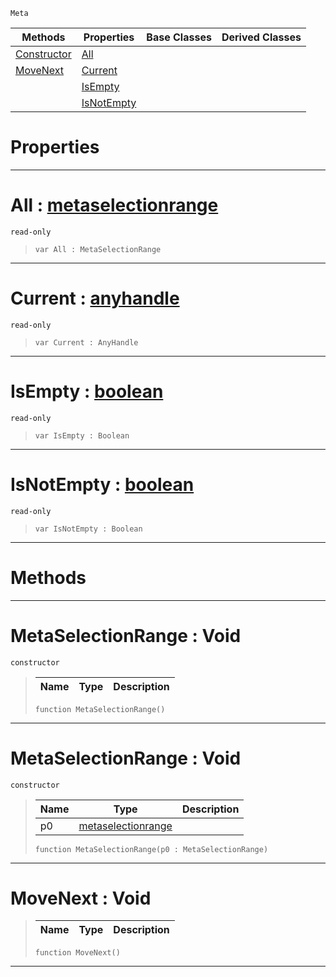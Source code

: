  `Meta`

|Methods|Properties|Base Classes|Derived Classes|
|---|---|---|---|
|[ Constructor](https://plasmaengine.github.io/PlasmaDocs/Plasma1/C++/code_reference/class_reference/metaselectionrange.md#metaselectionrange-void)|[ All](https://plasmaengine.github.io/PlasmaDocs/Plasma1/C++/code_reference/class_reference/metaselectionrange.md#all-plasma-engine-document)| | |
|[ MoveNext](https://plasmaengine.github.io/PlasmaDocs/Plasma1/C++/code_reference/class_reference/metaselectionrange.md#movenext-void)|[ Current](https://plasmaengine.github.io/PlasmaDocs/Plasma1/C++/code_reference/class_reference/metaselectionrange.md#current-plasma-engine-docu)| | |
| |[ IsEmpty](https://plasmaengine.github.io/PlasmaDocs/Plasma1/C++/code_reference/class_reference/metaselectionrange.md#isempty-plasma-engine-docu)| | |
| |[ IsNotEmpty](https://plasmaengine.github.io/PlasmaDocs/Plasma1/C++/code_reference/class_reference/metaselectionrange.md#isnotempty-plasma-engine-d)| | |


 #  Properties


---  
 #  All : [metaselectionrange](https://plasmaengine.github.io/PlasmaDocs/Plasma1/C++/code_reference/class_reference/metaselectionrange.md)

 `read-only`

> 
> ``` lang=cpp, name=Lightning
> var All : MetaSelectionRange


---  
 #  Current : [anyhandle](https://plasmaengine.github.io/PlasmaDocs/Plasma1/C++/code_reference/lightning_base_types/anyhandle.md)

 `read-only`

> 
> ``` lang=cpp, name=Lightning
> var Current : AnyHandle


---  
 #  IsEmpty : [boolean](https://plasmaengine.github.io/PlasmaDocs/Plasma1/C++/code_reference/lightning_base_types/boolean.md)

 `read-only`

> 
> ``` lang=cpp, name=Lightning
> var IsEmpty : Boolean


---  
 #  IsNotEmpty : [boolean](https://plasmaengine.github.io/PlasmaDocs/Plasma1/C++/code_reference/lightning_base_types/boolean.md)

 `read-only`

> 
> ``` lang=cpp, name=Lightning
> var IsNotEmpty : Boolean


---  
 #  Methods


---  
 #  MetaSelectionRange : Void

 `constructor`

> 
> |Name|Type|Description|
> |---|---|---|
> ``` lang=cpp, name=Lightning
> function MetaSelectionRange()
> ``` 


---  
 #  MetaSelectionRange : Void

 `constructor`

> 
> |Name|Type|Description|
> |---|---|---|
> |p0|[metaselectionrange](https://plasmaengine.github.io/PlasmaDocs/Plasma1/C++/code_reference/class_reference/metaselectionrange.md)| |
> ``` lang=cpp, name=Lightning
> function MetaSelectionRange(p0 : MetaSelectionRange)
> ``` 


---  
 #  MoveNext : Void

> 
> |Name|Type|Description|
> |---|---|---|
> ``` lang=cpp, name=Lightning
> function MoveNext()
> ``` 


---  
 

 